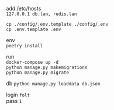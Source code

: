 add /etc/hosts  
`127.0.0.1 db.lan, redis.lan`  

`cp ./config/.env.template ./config/.env`  
`cp .env.template .env`  

env  
`poetry install`  

run  
`docker-compose up -d`  
`python manage.py makemigrations`  
`python manage.py migrate`  

db
`python manage.py loaddata db.json`  

login `folt`  
pass `1`  
